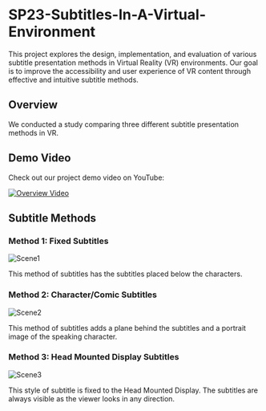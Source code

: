 # SP23-Subtitles-In-A-Virtual-Environment

This project explores the design, implementation, and evaluation of various subtitle presentation methods in Virtual Reality (VR) environments. Our goal is to improve the accessibility and user experience of VR content through effective and intuitive subtitle methods.

## Overview

We conducted a study comparing three different subtitle presentation methods in VR.

<!-- **A detailed PDF report of our results is available [here](report.pdf).** -->

## Demo Video

Check out our project demo video on YouTube:

[![Overview Video](http://img.youtube.com/vi/quvqHR_ua00/0.jpg)](https://www.youtube.com/watch?v=quvqHR_ua00)

## Subtitle Methods

### Method 1: Fixed Subtitles

![Scene1](https://user-images.githubusercontent.com/70228954/236703431-eeb30219-2a94-4edb-9a58-e77739fc72c1.png)

This method of subtitles has the subtitles placed below the characters.

### Method 2: Character/Comic Subtitles

![Scene2](https://user-images.githubusercontent.com/70228954/236703438-2a7b66ce-7fe1-494b-879c-9e9fc2bf5e07.png)

This method of subtitles adds a plane behind the subtitles and a portrait image of the speaking character.

### Method 3: Head Mounted Display Subtitles

![Scene3](https://user-images.githubusercontent.com/70228954/236703451-3c61d5a8-c5cc-4a2b-840c-6ee66937f5ee.png)

This style of subtitle is fixed to the Head Mounted Display. The subtitles are always visible as the viewer looks in any direction.
